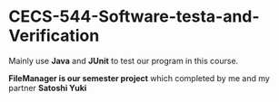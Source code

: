 # CECS-544-Software-testa-and-Verification

Mainly use ****Java**** and ****JUnit**** to test our program in this course.



****FileManager is our semester project**** which completed by me and my partner ****Satoshi Yuki****
